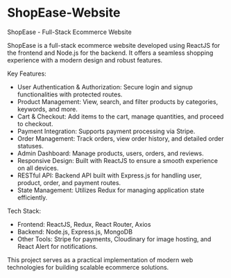 # ShopEase-Website
ShopEase - Full-Stack Ecommerce Website

ShopEase is a full-stack ecommerce website developed using ReactJS for the frontend and Node.js for the backend. It offers a seamless shopping experience with a modern design and robust features.

Key Features:
- User Authentication & Authorization: Secure login and signup functionalities with protected routes.
- Product Management: View, search, and filter products by categories, keywords, and more.
- Cart & Checkout: Add items to the cart, manage quantities, and proceed to checkout.
- Payment Integration: Supports payment processing via Stripe.
- Order Management: Track orders, view order history, and detailed order statuses.
- Admin Dashboard: Manage products, users, orders, and reviews.
- Responsive Design: Built with ReactJS to ensure a smooth experience on all devices.
- RESTful API: Backend API built with Express.js for handling user, product, order, and payment routes.
- State Management: Utilizes Redux for managing application state efficiently.

Tech Stack:
- Frontend: ReactJS, Redux, React Router, Axios
- Backend: Node.js, Express.js, MongoDB
- Other Tools: Stripe for payments, Cloudinary for image hosting, and React Alert for notifications.

This project serves as a practical implementation of modern web technologies for building scalable ecommerce solutions.
